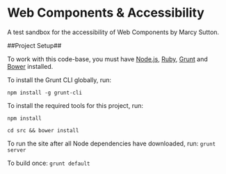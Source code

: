 Web Components & Accessibility
===========

A test sandbox for the accessibility of Web Components by Marcy Sutton.

##Project Setup##

To work with this code-base, you must have [Node.js](http://nodejs.org/), [Ruby](http://ruby-lang.org/), [Grunt](http://gruntjs.com/getting-started) and [Bower](http://bower.io/) installed.

To install the Grunt CLI globally, run:

`npm install -g grunt-cli`

To install the required tools for this project, run:

`npm install`

`cd src && bower install`

To run the site after all Node dependencies have downloaded, run:
`grunt server`

To build once:
`grunt default`
